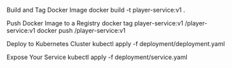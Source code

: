Build and Tag Docker Image
docker build -t player-service:v1 .

Push Docker Image to a Registry
docker tag player-service:v1 <your-registry>/player-service:v1
docker push <your-registry>/player-service:v1

Deploy to Kubernetes Cluster
kubectl apply -f deployment/deployment.yaml

Expose Your Service
kubectl apply -f deployment/service.yaml
